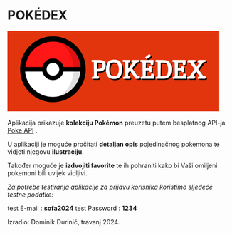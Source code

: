 # POKÉDEX

![logo](https://github.com/dominikDjurinic/Sofascore-Academy-Frontend/blob/dz4/DZ-04/pokedex/public/images/main.png)

Aplikacija prikazuje **kolekciju Pokémon** preuzetu putem besplatnog API-ja [Poke API](https://pokeapi.co/docs/v2) .

U aplikaciji je moguće pročitati **detaljan opis** pojedinačnog pokemona te vidjeti njegovu **ilustraciju**.

Također moguće je **izdvojiti favorite** te ih pohraniti kako bi Vaši omiljeni pokemoni bili uvijek vidljivi.


*Za potrebe testiranja aplikacije za prijavu korisnika koristimo sljedeće testne podatke:*

test E-mail : **sofa2024**
test Password : **1234**

Izradio: Dominik Đurinić, travanj 2024.
